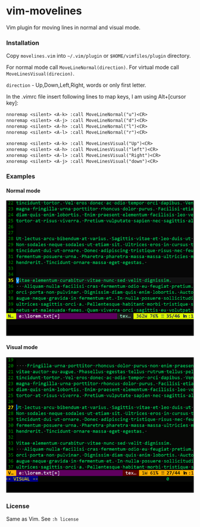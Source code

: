 # vim-movelines

Vim plugin for moving lines in normal and visual mode.

### Installation

Copy `movelines.vim` into `~/.vim/plugin` or `$HOME/vimfiles/plugin` directory.

For normal mode call `MoveLineNormal(direction)`.
For virtual mode call `MoveLinesVisual(direcion)`.

`direction` - Up,Down,Left,Right, words or only first letter.

In the .vimrc file insert following lines to map keys,
I am using Alt+[cursor key]:

```
nnoremap <silent> <A-k> :call MoveLineNormal("u")<CR>
nnoremap <silent> <A-j> :call MoveLineNormal("d")<CR>
nnoremap <silent> <A-h> :call MoveLineNormal("l")<CR>
nnoremap <silent> <A-l> :call MoveLineNormal("r")<CR>
```

```
xnoremap <silent> <A-k> :call MoveLinesVisual("Up")<CR>
xnoremap <silent> <A-h> :call MoveLinesVisual("left")<CR>
xnoremap <silent> <A-l> :call MoveLinesVisual("Right")<CR>
xnoremap <silent> <A-j> :call MoveLinesVisual("down")<CR>
```

### Examples

#### Normal mode

![Normal mode](/MoveLinesNormal.gif)

#### Visual mode

![Visual mode](/MoveLinesVisual.gif)

### License
Same as Vim. See `:h license`




